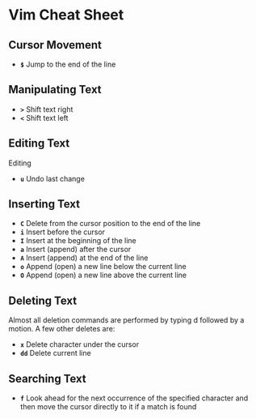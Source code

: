 # Vim Cheat Sheet

## Cursor Movement

* **`$`** Jump to the end of the line

## Manipulating Text

* **`>`** Shift text right
* **`<`** Shift text left

## Editing Text

Editing
* **`u`** Undo last change 

## Inserting Text

* **`C`** Delete from the cursor position to the end of the line
* **`i`** Insert before the cursor
* **`I`** Insert at the beginning of the line
* **`a`** Insert (append) after the cursor
* **`A`** Insert (append) at the end of the line
* **`o`** Append (open) a new line below the current line
* **`O`** Append (open) a new line above the current line

## Deleting Text

Almost all deletion commands are performed by typing d followed by a motion. A few other deletes are:

* **`x`** Delete character under the cursor
* **`dd`** Delete current line

## Searching Text

* **`f`** Look ahead for the next occurrence of the specified character and then move the cursor directly to it if a match is found

